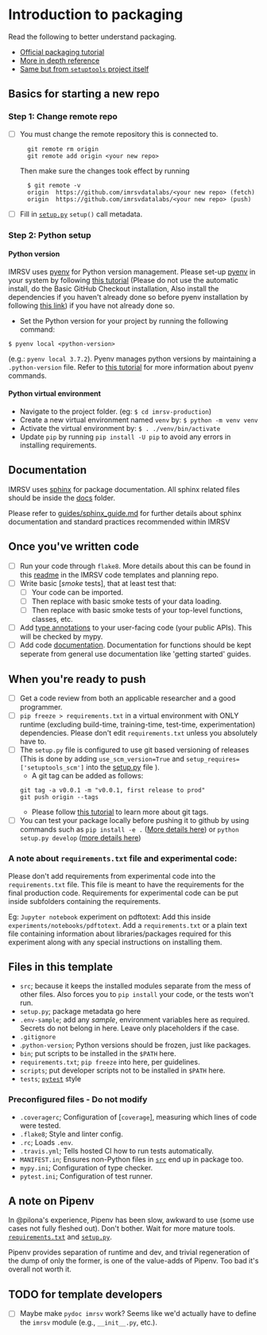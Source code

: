 # Introduction to packaging #

Read the following to better understand packaging.

- [Official packaging tutorial](https://packaging.python.org/tutorials/packaging-projects/)
- [More in depth reference](https://packaging.python.org/guides/distributing-packages-using-setuptools/)
- [Same but from `setuptools` project itself](https://setuptools.readthedocs.io/en/latest/setuptools.html)

## Basics for starting a new repo ##
### Step 1: Change remote repo ###
- [ ] You must change the remote repository this is connected to.
   
        git remote rm origin
        git remote add origin <your new repo>
    Then make sure the changes took effect by running 

    
        $ git remote -v
        origin  https://github.com/imrsvdatalabs/<your new repo> (fetch)
        origin  https://github.com/imrsvdatalabs/<your new repo> (push)
 
- [ ] Fill in [`setup.py`](./setup.py) `setup()` call metadata.

### Step 2: Python setup ###
#### Python version ####
IMRSV uses [pyenv](https://github.com/pyenv/pyenv) for Python version management. Please set-up [pyenv](https://github.com/pyenv/pyenv) in your system by following [this tutorial](https://github.com/pyenv/pyenv#installation) (Please do not use the automatic install, do the Basic GitHub Checkout installation, Also install the dependencies if you haven't already done so before pyenv installation by following [this link](https://github.com/pyenv/pyenv/wiki/common-build-problems)) if you have not already done so.

- Set the Python version for your project by running the following command: 

```$ pyenv local <python-version>```

(e.g.: `pyenv local 3.7.2`). Pyenv manages python versions by maintaining a `.python-version` file. Refer to [this tutorial](https://github.com/pyenv/pyenv/blob/master/COMMANDS.md#pyenv-local) for more information about pyenv commands.

#### Python virtual environment ####
- Navigate to the project folder. (eg: `$ cd imrsv-production`)
- Create a new virtual environment named `venv` by: 
```$ python -m venv venv``` 
- Activate the virtual environment by:
```$ . ./venv/bin/activate```
- Update `pip` by running `pip install -U pip` to avoid any errors in installing requirements.

## Documentation ##
IMRSV uses [sphinx](http://www.sphinx-doc.org/en/master/) for package documentation. All sphinx related files should be inside the [docs](./docs) folder.

Please refer to [guides/sphinx_guide.md](./guides/sphinx_guide.md) for further details about sphinx documentation and standard practices recommended within IMRSV

## Once you've written code ##
- [ ] Run your code through `flake8`. More details about this can be found in this [readme](https://github.com/IMRSVDataLabs/imrsv-code-templates-and-planning/blob/master/Python-style-guide.md#flake8) in the IMRSV code templates and planning repo.
- [ ] Write basic [*smoke* tests], that at least test that:
    - [ ] Your code can be imported.
    - [ ] Then replace with basic smoke tests of your data loading.
    - [ ] Then replace with basic smoke tests of your top-level functions, classes, etc.
- [ ] Add [type annotations](https://docs.python.org/3/library/typing.html) to your user-facing code (your public APIs). This will be checked by mypy.
- [ ] Add code [documentation](https://devguide.python.org/documenting/). Documentation for functions should be kept seperate from general use documentation like 'getting started' guides.

## When you're ready to push ##
- [ ] Get a code review from both an applicable researcher and a good programmer.
- [ ] `pip freeze > requirements.txt` in a virtual environment with ONLY runtime (excluding build-time, training-time, test-time, experimentation) dependencies. Please don't edit `requirements.txt` unless you absolutely have to.
- [ ] The `setup.py` file is configured to use git based versioning of releases (This is done by adding `use_scm_version=True` and `setup_requires=['setuptools_scm']` into the [setup.py](../setup.py) file ).
    - A git tag can be added as follows:
    ```
    git tag -a v0.0.1 -m "v0.0.1, first release to prod"
    git push origin --tags
    ```
    - Please follow [this tutorial](https://drvnintelligence.com/setting-up-a-pip-installable-python-3-git-repo/) to learn more about git tags.
- [ ] You can test your package locally before pushing it to github by using commands such as `pip install -e .` ([More details here](https://pip.pypa.io/en/stable/reference/pip_install/#options)) or `python setup.py develop` ([more details here](https://stackoverflow.com/questions/19048732/python-setup-py-develop-vs-install))

### A note about `requirements.txt` file and experimental code:
 Please don't add requirements from experimental code into the `requirements.txt` file. This file is meant to have the requirements for the final production code. Requirements for experimental code can be put inside subfolders containing the requirements.

 Eg:
  `Jupyter notebook` experiment on pdftotext: Add this inside `experiments/notebooks/pdftotext`. Add a `requirements.txt` or a plain text file containing information about libraries/packages required for this experiment along with any special instructions on installing them.


## Files in this template ##

- `src`; because it keeps the installed modules separate from the mess of other
  files. Also forces you to `pip install` your code, or the tests won't run.
- `setup.py`; package metadata go here
- `.env-sample`; add any *sample*, environment variables here as required.
  Secrets do not belong in here. Leave only placeholders if the case.
- `.gitignore`
- .`python-version`; Python versions should be frozen, just like packages.
- `bin`; put scripts to be installed in the `$PATH` here.
- `requirements.txt`; `pip freeze` into here, per guidelines.
- `scripts`; put developer scripts not to be installed in `$PATH` here.
- `tests`; [`pytest`] style

### Preconfigured files - Do not modify ###

- `.coveragerc`; Configuration of [`coverage`], measuring which lines of code
  were tested.
- `.flake8`; Style and linter config.
- `.rc`; Loads `.env`.
- `.travis.yml`; Tells hosted CI how to run tests automatically.
- `MANIFEST.in`; Ensures non-Python files in [`src`](./src) end up in package
  too.
- `mypy.ini`; Configuration of type checker.
- `pytest.ini`; Configuration of test runner.


## A note on Pipenv ##

In @pilona's experience, Pipenv has been slow, awkward to use (some use cases
not fully fleshed out). Don't bother. Wait for more mature tools.
[`requirements.txt`](./requirements.txt) and [`setup.py`](./setup.py).

Pipenv provides separation of runtime and dev, and trivial regeneration of the dump of only the former, is one of the value-adds of Pipenv. Too bad it's overall not worth it.

## TODO for template developers ##

- [ ] Maybe make `pydoc imrsv` work? Seems like we'd actually have to define
      the `imrsv` module (e.g., `__init__.py`, etc.).

[*smoke* test]: https://en.wikipedia.org/wiki/Smoke_testing_(software)
[type annotations]: https://docs.python.org/3/library/typing.html
[`pytest`]: https://docs.pytest.org/en/latest/
